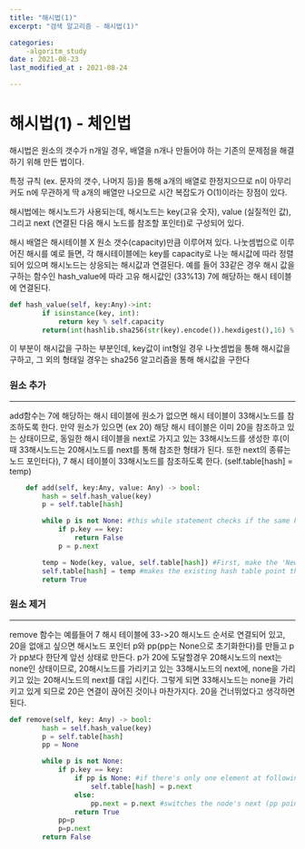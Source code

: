```yaml
---
title: "해시법(1)"
excerpt: "검색 알고리즘 - 해시법(1)"

categories:
    -algoritm_study
date : 2021-08-23
last_modified_at : 2021-08-24

---
```


# 해시법(1) - 체인법

해시법은 원소의 갯수가 n개일 경우, 배열을 n개나 만들어야 하는
기존의 문제점을 해결하기 위해 만든 법이다.


특정 규칙 (ex. 문자의 갯수, 나머지 등)을 통해 a개의 배열로 한정지으므로 n이
아무리 커도 n에 무관하게 딱 a개의 배열만 나오므로 시간 복잡도가 O(1)이라는
장점이 있다.


해시법에는 해시노드가 사용되는데, 해시노드는 key(고유 숫자), value
(실질적인 값), 그리고 next (연결된 다음 해시 노드를 참조할 포인터)로 구성되어 있다.


해시 배열은 해시테이블 X 원소 갯수(capacity)만큼 이루어져 있다. 나눗셈법으로 이루어진 해시를 예로 들면,
각 해시테이블에는 key를 capacity로 나눈 해시값에 따라 정렬되어 있으며 해시노드는 상응되는 해시값과 연결된다.
예를 들어  33같은 경우 해시 값을 구하는 함수인 hash_value에 따라 고유 해시값인 (33%13) 7에 해당하는 해시 테이블에
연결된다.
~~~python
def hash_value(self, key:Any)->int:
        if isinstance(key, int):
            return key % self.capacity
        return(int(hashlib.sha256(str(key).encode()).hexdigest(),16) % self.capacity)
~~~
이 부분이 해시값을 구하는 부분인데, key값이 int형일 경우 나눗셈법을 통해 해시값을 구하고, 그 외의 형태일 경우는 sha256 알고리즘을 통해 해시값을 구한다



### 원소 추가
****
add함수는 7에 해당하는 해시 테이블에 원소가 없으면 해시 테이블이 33해시노드를 참조하도록 한다.
만약 원소가 있으면 (ex 20) 해당 해시 테이블은 이미 20을 참조하고 있는 상태이므로, 동일한 해시 테이블을
next로 가지고 있는 33해시노드를 생성한 후(이 때 33해시노드는 20해시노드를 next를 통해 참조한 형태가 된다.
또한 next의 종류는 노드 포인터다), 7 해시 테이블이 33해시노드를 참조하도록 한다. (self.table[hash] = temp)
~~~python
    def add(self, key:Any, value: Any) -> bool:
        hash = self.hash_value(key)
        p = self.table[hash]

        while p is not None: #this while statement checks if the same key exists
            if p.key == key:
                return False
            p = p.next

        temp = Node(key, value, self.table[hash]) #First, make the 'New Node, and the empty table(=self.table[hash]) moves to the New Node's 'next'
        self.table[hash] = temp #makes the existing hash table point the New Node(=temp)
        return True    
~~~



### 원소 제거
****
remove 함수는 예를들어 7 해시 테이블에 33->20 해시노드 순서로 연결되어 있고, 20을 없애고 싶으면
해시노드 포인터 p와 pp(pp는 None으로 초기화한다)를 만들고 p가 pp보다 한단계 앞선 상태로 만든다.
p가 20에 도달할경우 20해시노드의 next는 none인 상태이므로, 20해시노드를 가리키고 있는 33해시노드의 next에,
none을 가리키고 있는 20해시노드의 next를 대입 시킨다. 그렇게 되면 33해시노드는 none을 가리키고 있게 되므로
20은 연결이 끊어진 것이나 마찬가지다. 20을 건너뛰었다고 생각하면 된다.

~~~python
def remove(self, key: Any) -> bool:
        hash = self.hash_value(key)
        p = self.table[hash]
        pp = None

        while p is not None:
            if p.key == key:
                if pp is None: #if there's only one element at following hash
                    self.table[hash] = p.next
                else:
                    pp.next = p.next #switches the node's next (pp points) to the other node's next (p points)
                return True
            pp=p
            p=p.next
        return False
~~~
